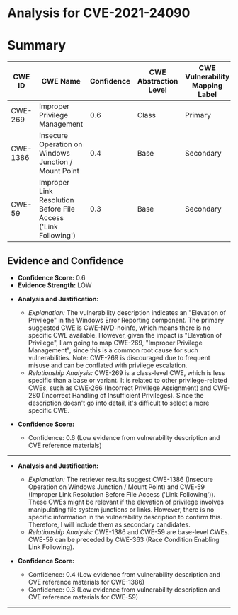# Analysis for CVE-2021-24090

# Summary
| CWE ID        | CWE Name                                                                  | Confidence | CWE Abstraction Level | CWE Vulnerability Mapping Label | CWE-Vulnerability Mapping Notes |
|---------------|---------------------------------------------------------------------------|------------|-----------------------|---------------------------------|-------------------------------|
| CWE-269       | Improper Privilege Management                                             | 0.6        | Class                 | Primary                           | Discouraged                   |
| CWE-1386      | Insecure Operation on Windows Junction / Mount Point                      | 0.4        | Base                  | Secondary                         | Allowed                       |
| CWE-59        | Improper Link Resolution Before File Access ('Link Following')            | 0.3        | Base                  | Secondary                         | Allowed                       |

## Evidence and Confidence

*   **Confidence Score:** 0.6
*   **Evidence Strength:** LOW

- **Analysis and Justification:**
  - *Explanation:* The vulnerability description indicates an "Elevation of Privilege" in the Windows Error Reporting component. The primary suggested CWE is CWE-NVD-noinfo, which means there is no specific CWE available. However, given the impact is "Elevation of Privilege", I am going to map CWE-269, "Improper Privilege Management", since this is a common root cause for such vulnerabilities. Note: CWE-269 is discouraged due to frequent misuse and can be conflated with privilege escalation.
  - *Relationship Analysis:* CWE-269 is a class-level CWE, which is less specific than a base or variant. It is related to other privilege-related CWEs, such as CWE-266 (Incorrect Privilege Assignment) and CWE-280 (Incorrect Handling of Insufficient Privileges). Since the description doesn't go into detail, it's difficult to select a more specific CWE.

- **Confidence Score:**
  - Confidence: 0.6 (Low evidence from vulnerability description and CVE reference materials)

---

- **Analysis and Justification:**
  - *Explanation:* The retriever results suggest CWE-1386 (Insecure Operation on Windows Junction / Mount Point) and CWE-59 (Improper Link Resolution Before File Access ('Link Following')). These CWEs might be relevant if the elevation of privilege involves manipulating file system junctions or links. However, there is no specific information in the vulnerability description to confirm this. Therefore, I will include them as secondary candidates.
  - *Relationship Analysis:* CWE-1386 and CWE-59 are base-level CWEs. CWE-59 can be preceded by CWE-363 (Race Condition Enabling Link Following).

- **Confidence Score:**
  - Confidence: 0.4 (Low evidence from vulnerability description and CVE reference materials for CWE-1386)
  - Confidence: 0.3 (Low evidence from vulnerability description and CVE reference materials for CWE-59)

---